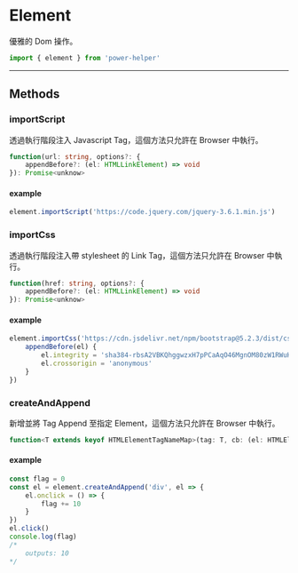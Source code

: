 # Element

優雅的 Dom 操作。

```ts
import { element } from 'power-helper'
```

---

## Methods

### importScript

透過執行階段注入 Javascript Tag，這個方法只允許在 Browser 中執行。

```ts
function(url: string, options?: {
    appendBefore?: (el: HTMLLinkElement) => void
}): Promise<unknow>
```

#### example

```ts
element.importScript('https://code.jquery.com/jquery-3.6.1.min.js')
```

### importCss

透過執行階段注入帶 stylesheet 的 Link Tag，這個方法只允許在 Browser 中執行。

```ts
function(href: string, options?: {
    appendBefore?: (el: HTMLLinkElement) => void
}): Promise<unknow>
```

#### example

```ts
element.importCss('https://cdn.jsdelivr.net/npm/bootstrap@5.2.3/dist/css/bootstrap.min.css', {
    appendBefore(el) {
        el.integrity = 'sha384-rbsA2VBKQhggwzxH7pPCaAqO46MgnOM80zW1RWuH61DGLwZJEdK2Kadq2F9CUG65'
        el.crossorigin = 'anonymous'
    }
})
```

### createAndAppend

新增並將 Tag Append 至指定 Element，這個方法只允許在 Browser 中執行。

```ts
function<T extends keyof HTMLElementTagNameMap>(tag: T, cb: (el: HTMLElementTagNameMap[T]) => any, target?: HTMLElement): HTMLElementTagNameMap[T]
```

#### example

```ts
const flag = 0
const el = element.createAndAppend('div', el => {
    el.onclick = () => {
        flag += 10
    }
})
el.click()
console.log(flag)
/*
    outputs: 10
*/
```

